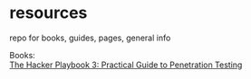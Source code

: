 # resources
repo for books, guides, pages, general info

Books:
  <br />
  <a href="https://www.amazon.com/Hacker-Playbook-Practical-Penetration-Testing-ebook/dp/B07CSPFYZ2">The Hacker Playbook 3: Practical Guide to Penetration Testing</a>
